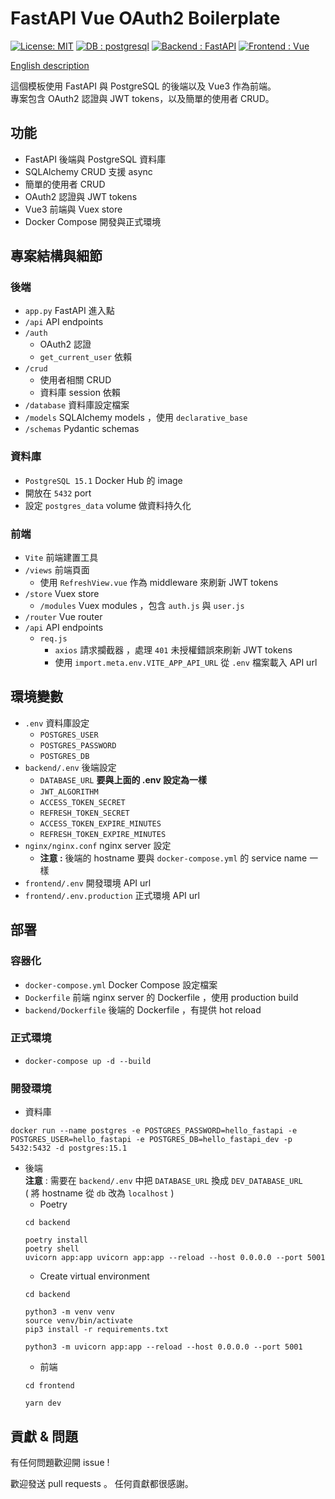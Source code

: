 # FastAPI Vue OAuth2 Boilerplate
[![License: MIT](https://img.shields.io/badge/License-MIT-yellow.svg)](https://opensource.org/licenses/MIT)
[![DB : postgresql](https://img.shields.io/badge/DB-postgresql-blue.svg)](https://www.postgresql.org/)
[![Backend : FastAPI](https://img.shields.io/badge/Backend-FastAPI-blue.svg)](https://fastapi.tiangolo.com/)
[![Frontend : Vue](https://img.shields.io/badge/Frontend-Vue-green.svg)](https://v3.vuejs.org/)

[English description](https://github.com/jason810496/FastAPI-Vue-OAuth2)

這個模板使用 FastAPI 與 PostgreSQL 的後端以及 Vue3 作為前端。 <br>
專案包含 OAuth2 認證與 JWT tokens，以及簡單的使用者 CRUD。


## 功能
- FastAPI 後端與 PostgreSQL 資料庫
- SQLAlchemy CRUD 支援 async
- 簡單的使用者 CRUD
- OAuth2 認證與 JWT tokens
- Vue3 前端與 Vuex store
- Docker Compose 開發與正式環境


## 專案結構與細節
### 後端
- `app.py`  FastAPI 進入點
- `/api`  API endpoints
- `/auth`
    - OAuth2 認證 
    - `get_current_user` 依賴
- `/crud`
    - 使用者相關 CRUD 
    - 資料庫 session 依賴
- `/database`  資料庫設定檔案
- `/models`  SQLAlchemy models ，使用 `declarative_base`
- `/schemas`  Pydantic schemas

### 資料庫
- `PostgreSQL 15.1`  Docker Hub 的 image
- 開放在 `5432` port
- 設定 `postgres_data` volume 做資料持久化

### 前端
- `Vite`  前端建置工具
-  `/views`  前端頁面
    - 使用 `RefreshView.vue` 作為 middleware 來刷新 JWT tokens
-  `/store` Vuex store
    - `/modules` Vuex modules ，包含 `auth.js` 與 `user.js`
-  `/router` Vue router
- `/api` API endpoints
    - `req.js`
        - `axios` 請求攔截器 ，處理 `401` 未授權錯誤來刷新 JWT tokens
        - 使用 `import.meta.env.VITE_APP_API_URL` 從 `.env` 檔案載入 API url

## 環境變數
- `.env`  資料庫設定
    - `POSTGRES_USER`
    - `POSTGRES_PASSWORD`
    - `POSTGRES_DB`
- `backend/.env`  後端設定
    - `DATABASE_URL` **要與上面的 .env 設定為一樣**
    - `JWT_ALGORITHM`
    - `ACCESS_TOKEN_SECRET`
    - `REFRESH_TOKEN_SECRET`
    - `ACCESS_TOKEN_EXPIRE_MINUTES`
    - `REFRESH_TOKEN_EXPIRE_MINUTES`
- `nginx/nginx.conf`  nginx server 設定
    - **注意 :** 後端的 hostname 要與 `docker-compose.yml` 的 service name 一樣
- `frontend/.env`  開發環境 API url
- `frontend/.env.production` 正式環境 API url

## 部署

### 容器化
- `docker-compose.yml`  Docker Compose 設定檔案
- `Dockerfile`  前端 nginx server 的 Dockerfile ，使用 production build
- `backend/Dockerfile`  後端的 Dockerfile ，有提供 hot reload

### 正式環境
- `docker-compose up -d --build`

### 開發環境
- 資料庫
```
docker run --name postgres -e POSTGRES_PASSWORD=hello_fastapi -e POSTGRES_USER=hello_fastapi -e POSTGRES_DB=hello_fastapi_dev -p 5432:5432 -d postgres:15.1
```
- 後端
    <br>
    **注意** : 需要在 `backend/.env` 中把 `DATABASE_URL` 換成 `DEV_DATABASE_URL`  <br>
    ( 將  hostname 從 `db` 改為 `localhost` )
    - Poetry
    ```
    cd backend

    poetry install
    poetry shell
    uvicorn app:app uvicorn app:app --reload --host 0.0.0.0 --port 5001
    ```
    - Create virtual environment
    ```
    cd backend

    python3 -m venv venv
    source venv/bin/activate
    pip3 install -r requirements.txt

    python3 -m uvicorn app:app --reload --host 0.0.0.0 --port 5001
    ```
    - 前端
    ```
    cd frontend

    yarn dev
    ```

## 貢獻 & 問題
有任何問題歡迎開 issue !

歡迎發送 pull requests 。
任何貢獻都很感謝。